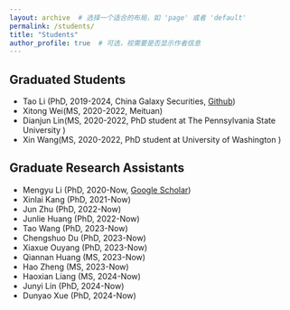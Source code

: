 ```yaml
---
layout: archive  # 选择一个适合的布局，如 'page' 或者 'default'
permalink: /students/
title: "Students"
author_profile: true  # 可选，视需要是否显示作者信息
---
```


## Graduated Students

- Tao Li (PhD, 2019-2024, China Galaxy Securities, [Github](https://github.com/sherlockLitao))
- Xitong Wei(MS, 2020-2022, Meituan)
- Dianjun Lin(MS, 2020-2022, PhD student at  The Pennsylvania State University )
- Xin Wang(MS, 2020-2022, PhD student at University of Washington )

## Graduate Research Assistants

- Mengyu Li (PhD, 2020-Now, [Google Scholar](https://scholar.google.com/citations?hl=zh-CN&user=hPWnWK0AAAAJ))
- Xinlai Kang (PhD, 2021-Now)
- Jun Zhu (PhD, 2022-Now)
- Junlie Huang (PhD, 2022-Now)
- Tao Wang (PhD, 2023-Now)
- Chengshuo Du (PhD, 2023-Now)
- Xiaxue Ouyang (PhD, 2023-Now)
- Qiannan Huang (MS, 2023-Now)
- Hao Zheng (MS, 2023-Now)
- Haoxian Liang (MS, 2024-Now)
- Junyi Lin (PhD, 2024-Now)
- Dunyao Xue (PhD, 2024-Now)
